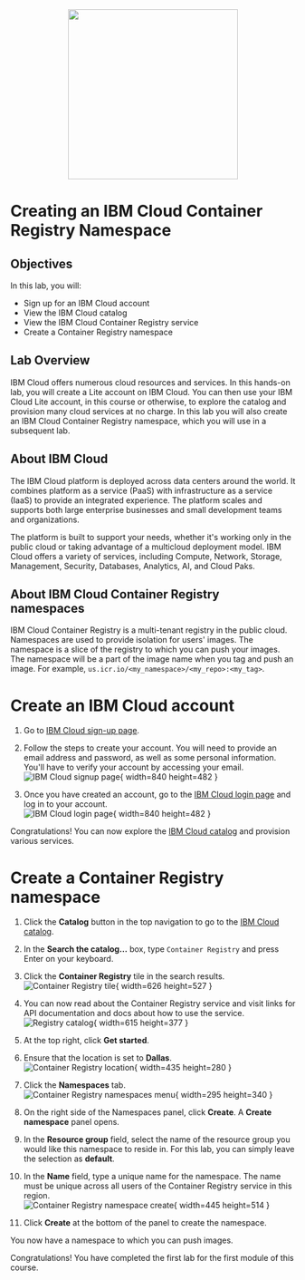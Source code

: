 <center>
<img src="images/labs_module_1_images_IDSNlogo.png" width = "300">
</center>

# Creating an IBM Cloud Container Registry Namespace

## Objectives
In this lab, you will:
- Sign up for an IBM Cloud account
- View the IBM Cloud catalog
- View the IBM Cloud Container Registry service
- Create a Container Registry namespace

## Lab Overview
IBM Cloud offers numerous cloud resources and services. In this hands-on lab, you will create a Lite account on IBM Cloud. You can then use your IBM Cloud Lite account, in this course or otherwise, to explore the catalog and provision many cloud services at no charge. In this lab you will also create an IBM Cloud Container Registry namespace, which you will use in a subsequent lab.

## About IBM Cloud
The IBM Cloud platform is deployed across data centers around the world. It combines platform as a service (PaaS) with infrastructure as a service (IaaS) to provide an integrated experience. The platform scales and supports both large enterprise businesses and small development teams and organizations.

The platform is built to support your needs, whether it's working only in the public cloud or taking advantage of a multicloud deployment model. IBM Cloud offers a variety of services, including Compute, Network, Storage, Management, Security, Databases, Analytics, AI, and Cloud Paks.

## About IBM Cloud Container Registry namespaces
IBM Cloud Container Registry is a multi-tenant registry in the public cloud. Namespaces are used to provide isolation for users' images. The namespace is a slice of the registry to which you can push your images. The namespace will be a part of the image name when you tag and push an image. For example, `us.icr.io/<my_namespace>/<my_repo>:<my_tag>`.

# Create an IBM Cloud account
1. Go to [IBM Cloud sign-up page](https://cloud.ibm.com/registration?target=%2Fkubernetes%2Fregistry%2Fmain%2Fstart).

2. Follow the steps to create your account. You will need to provide an email address and password, as well as some personal information. You'll have to verify your account by accessing your email.<br>
   ![IBM Cloud signup page](images/signup-page.png){ width=840 height=482 }

3. Once you have created an account, go to the [IBM Cloud login page](https://cloud.ibm.com/login) and log in to your account.<br>
   ![IBM Cloud login page](images/login-page.png){ width=840 height=482 }

Congratulations! You can now explore the [IBM Cloud catalog](https://cloud.ibm.com/catalog) and provision various services.

# Create a Container Registry namespace
1. Click the **Catalog** button in the top navigation to go to the [IBM Cloud catalog](https://cloud.ibm.com/catalog).

2. In the **Search the catalog…** box, type <code>Container Registry</code> and press Enter on your keyboard.

3. Click the **Container Registry** tile in the search results.<br>
   ![Container Registry tile](images/registry-tile.png){ width=626 height=527 }

4. You can now read about the Container Registry service and visit links for API documentation and docs about how to use the service.<br>
   ![Registry catalog](images/registry-catalog.png){ width=615 height=377 }

5. At the top right, click **Get started**.

6. Ensure that the location is set to **Dallas**.<br>
   ![Container Registry location](images/registry-location.png){ width=435 height=280 }

7. Click the **Namespaces** tab.<br>
   ![Container Registry namespaces menu](images/registry-namespaces-menu.png){ width=295 height=340 }

8. On the right side of the Namespaces panel, click **Create**. A **Create namespace** panel opens.

9. In the **Resource group** field, select the name of the resource group you would like this namespace to reside in. For this lab, you can simply leave the selection as **default**.

10. In the **Name** field, type a unique name for the namespace. The name must be unique across all users of the Container Registry service in this region.<br>
    ![Container Registry namespace create](images/registry-namespace-create.png){ width=445 height=514 }

11. Click **Create** at the bottom of the panel to create the namespace.

You now have a namespace to which you can push images.

Congratulations! You have completed the first lab for the first module of this course.
